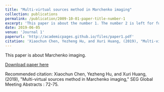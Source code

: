 ```yaml
---
title: "Multi-virtual sources method in Marchenko imaging"
collection: publications
permalink: /publication/2009-10-01-paper-title-number-1
excerpt: 'This paper is about the number 1. The number 2 is left for future work.'
date: 2019-06-05
venue: 'Journal 1'
paperurl: 'http://academicpages.github.io/files/paper1.pdf'
citation: 'Xiaochun Chen, Yezheng Hu, and Xuri Huang, (2019), "Multi-virtual sources method in Marchenko imaging," SEG Global Meeting Abstracts : 72-75.'
---
```

This paper is about Marchenko imaging.

[Download paper here](https://library.seg.org/doi/10.1190/SEIM2018-18.1)

Recommended citation: Xiaochun Chen, Yezheng Hu, and Xuri Huang, (2019), "Multi-virtual sources method in Marchenko imaging," SEG Global Meeting Abstracts : 72-75.
